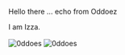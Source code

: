 Hello there ... echo from Oddoez

I am Izza. 

<a>
  <img align="center" src="https://github-readme-stats.vercel.app/api?username=0ddoes&show_icons=true&locale=en&theme=dark" alt="0ddoes" />
</a>
<a>
  <img align="center" src="https://github-readme-streak-stats.herokuapp.com/?user=0ddoes&&theme=dark" alt="0ddoes"/>
</a>
<!---
0ddoes/0ddoes is a ✨ special ✨ repository because its `README.md` (this file) appears on your GitHub profile.
You can click the Preview link to take a look at your changes.

--->
